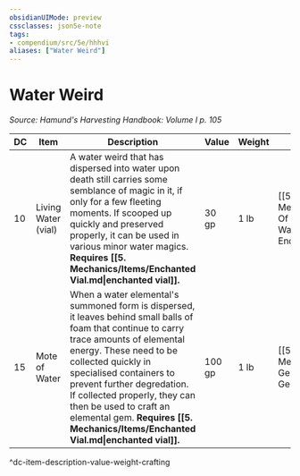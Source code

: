 ```yaml
---
obsidianUIMode: preview
cssclasses: json5e-note
tags:
- compendium/src/5e/hhhvi
aliases: ["Water Weird"]
---
```

# Water Weird
*Source: Hamund's Harvesting Handbook: Volume I p. 105* 

| DC | Item | Description | Value | Weight | Crafting |
|----|------|-------------|-------|--------|----------|
| 10 | Living Water (vial) | A water weird that has dispersed into water upon death still carries some semblance of magic in it, if only for a few fleeting moments. If scooped up quickly and preserved properly, it can be used in various minor water magics. **Requires [[5. Mechanics/Items/Enchanted Vial.md\|enchanted vial]].** | 30 gp | 1 lb | [[5. Mechanics/Items/Decanter Of Endless Water.md\|Decanter of Endless Water]] |
| 15 | Mote of Water | When a water elemental's summoned form is dispersed, it leaves behind small balls of foam that continue to carry trace amounts of elemental energy. These need to be collected quickly in specialised containers to prevent further degredation. If collected properly, they can then be used to craft an elemental gem. **Requires [[5. Mechanics/Items/Enchanted Vial.md\|enchanted vial]].** | 100 gp | 1 lb | [[5. Mechanics/Items/Elemental Gem Emerald.md\|Elemental Gem, Emerald]] |
^dc-item-description-value-weight-crafting